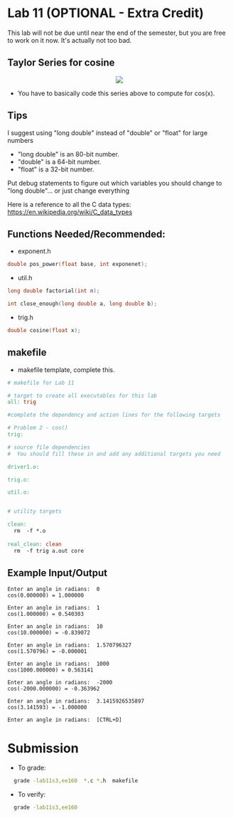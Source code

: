 # Lab 11 (OPTIONAL - Extra Credit)
This lab will not be due until near the end of the semester, but you are free to work on it now. It's actually not too bad.

## Taylor Series for cosine
<p align="center">
  <img src="https://encrypted-tbn0.gstatic.com/images?q=tbn%3AANd9GcRtLAvb6k6l9-QL7AVBN-Ei1gBXX6ZqsoLfXA&usqp=CAU" />
</p>

- You have to basically code this series above to compute for cos(x).


## Tips
I suggest using "long double" instead of "double" or "float" for large numbers
- "long double" is an 80-bit number.
- "double" is a 64-bit number.
- "float" is a 32-bit number.

Put debug statements to figure out which variables you should change to "long double"... or just change everything

Here is a reference to all the C data types: https://en.wikipedia.org/wiki/C_data_types


## Functions Needed/Recommended:
- exponent.h
```c
double pos_power(float base, int exponenet);
```
- util.h
```c
long double factorial(int n);

int close_enough(long double a, long double b);
```
- trig.h
```c
double cosine(float x);
```


## makefile
- makefile template, complete this.
```makefile
# makefile for Lab 11

# target to create all executables for this lab
all: trig

#complete the dependency and action lines for the following targets

# Problem 2 - cos()
trig: 

# source file dependencies
#  You should fill these in and add any additional targets you need

driver1.o: 

trig.o: 

util.o:


# utility targets

clean:
  rm  -f *.o
        
real_clean: clean
  rm  -f trig a.out core
```


## Example Input/Output
```
Enter an angle in radians:  0
cos(0.000000) = 1.000000    

Enter an angle in radians:  1
cos(1.000000) = 0.540303    

Enter an angle in radians:  10
cos(10.000000) = -0.839072  

Enter an angle in radians:  1.570796327
cos(1.570796) = -0.000001   

Enter an angle in radians:  1000
cos(1000.000000) = 0.563141 

Enter an angle in radians:  -2000
cos(-2000.000000) = -0.363962 

Enter an angle in radians:  3.1415926535897
cos(3.141593) = -1.000000   

Enter an angle in radians:  [CTRL+D]
```

# Submission
- To grade:
```bash
  grade -lab11s3,ee160  *.c *.h  makefile
```
- To verify: 
```bash
  grade -lab11s3,ee160
```
